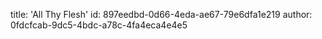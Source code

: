title: 'All Thy Flesh'
id: 897eedbd-0d66-4eda-ae67-79e6dfa1e219
author: 0fdcfcab-9dc5-4bdc-a78c-4fa4eca4e4e5
